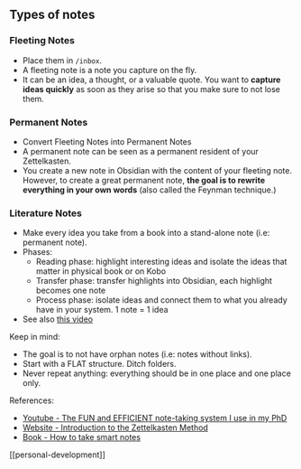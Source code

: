 ## Types of notes

### Fleeting Notes

- Place them in `/inbox`.
- A fleeting note is a note you capture on the fly. 
- It can be an idea, a thought, or a valuable quote. You want to **capture ideas quickly** as soon as they arise so that you make sure to not lose them.

### Permanent Notes

- Convert Fleeting Notes into Permanent Notes
- A permanent note can be seen as a permanent resident of your Zettelkasten.
- You create a new note in Obsidian with the content of your fleeting note. However, to create a great permanent note, **the goal is to rewrite everything in your own words** (also called the Feynman technique.)

### Literature Notes

- Make every idea you take from a book into a stand-alone note (i.e: permanent note).
- Phases:
	- Reading phase: highlight interesting ideas and isolate the ideas that matter in physical book or on Kobo
	- Transfer phase: transfer highlights into Obsidian, each highlight becomes one note
	- Process phase: isolate ideas and connect them to what you already have in your system. 1 note = 1 idea
- See also [this video](https://www.youtube.com/watch?v=0sE4ezlp5WA&t=3s&ab_channel=MattGiaro)

Keep in mind:
- The goal is to not have orphan notes (i.e: notes without links).
- Start with a FLAT structure. Ditch folders.
- Never repeat anything: everything should be in one place and one place only.

References:
- [Youtube - The FUN and EFFICIENT note-taking system I use in my PhD](https://www.youtube.com/watch?v=L9SLlxaEEXY&ab_channel=morganeua)
- [Website - Introduction to the Zettelkasten Method](https://zettelkasten.de/introduction/)
- [Book - How to take smart notes](https://www.soenkeahrens.de/en/takesmartnotes#zettelkasten-en)

[[personal-development]]